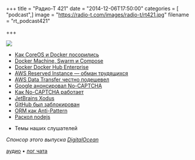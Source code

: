 +++
title = "Радио-Т 421"
date = "2014-12-06T17:50:00"
categories = [ "podcast",]
image = "https://radio-t.com/images/radio-t/rt421.jpg"
filename = "rt_podcast421"

+++

![](https://radio-t.com/images/radio-t/rt421.jpg)

* [Как CoreOS и Docker посорились](http://prsm.tc/zuzt2P)
* [Docker Machine, Swarm и Compose](https://blog.docker.com/2014/12/announcing-docker-machine-swarm-and-compose-for-orchestrating-distributed-apps/)
* [Docker Docker Hub Enterprise](https://blog.docker.com/2014/12/docker-announces-docker-hub-enterprise/)
* [AWS Reserved Instance — обман трудящихся](http://techcrunch.com/2014/12/02/aws-simplifies-ec2-reserved-instance-pricing/)
* [AWS Data Transfer честно подешевел](http://aws.amazon.com/blogs/aws/aws-data-transfer-price-reduction)
* [Google анонсировал No-CAPTCHA](http://geektimes.ru/post/242398/)
* [Как No-CAPTCHA работает](http://qnimate.com/how-does-googles-no-captcha-recaptcha-work/)
* [JetBrains Xodus](http://jetbrains.github.io/xodus/)
* [GitHub был заблокирован](http://techcrunch.com/2014/12/03/github-russia/)
* [ORM как Anti-Pattern](http://www.yegor256.com/2014/12/01/orm-offensive-anti-pattern.html)
* [Раскол nodejs](http://habrahabr.ru/post/245013/)
- Темы наших слушателей

_Спонсор этого выпуска [DigitalOcean](https://www.digitalocean.com)_

[аудио](http://cdn.radio-t.com/rt_podcast421.mp3) • [лог чата](http://chat.radio-t.com/logs/radio-t-421.html)
<audio src="http://cdn.radio-t.com/rt_podcast421.mp3" preload="none"></audio>

